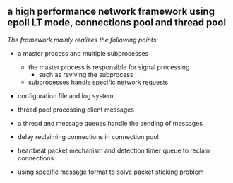 ## **a high performance network framework using epoll LT mode, connections pool and thread pool**

*The framework mainly realizes the following points:*

- a master process and multiple subprocesses
    - the master process is responsible for signal processing
        - such as reviving the subprocess
    - subprocesses handle specific network requests

- configuration file and log system

- thread pool processing client messages

- a thread and message queues handle the sending of messages

- delay reclaiming connections in connection pool

- heartbeat packet mechanism and detection timer queue to reclain connections

- using specific message format to solve packet sticking problem
